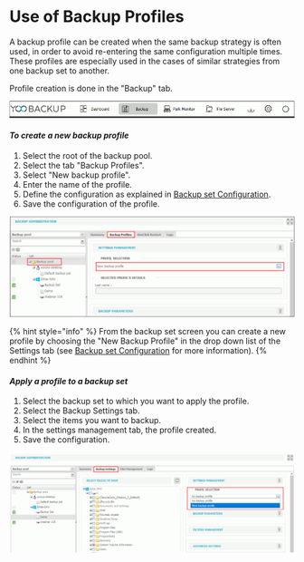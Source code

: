 # Use of Backup Profiles

A backup profile can be created when the same backup strategy is often used, in order to avoid re-entering the same configuration multiple times. These profiles are especially used in the cases of similar strategies from one backup set to another.

Profile creation is done in the "Backup" tab.

![](../.gitbook/assets/menu_backup.gif)

#### _To create a new backup profile_

1. Select the root of the backup pool.
2. Select the tab "Backup Profiles".
3. Select "New backup profile".
4. Enter the name of the profile.
5. Define the configuration as explained in [Backup set Configuration](https://docs.yoobackup.fr/~/edit/drafts/-LWjtVvwDwbXk_mJzQSr/v/english/configuration-de-la-sauvegarde/configuration-dun-jeu-de-sauvegarde).
6. Save the configuration of the profile.

![](../.gitbook/assets/backup-_profik.gif)

{% hint style="info" %}
From the backup set screen you can create a new profile by choosing the "New Backup Profile" in the drop down list of the Settings tab \(see [Backup set Configuration](https://docs.yoobackup.fr/~/edit/drafts/-LWjtVvwDwbXk_mJzQSr/v/english/configuration-de-la-sauvegarde/configuration-dun-jeu-de-sauvegarde) for more information\).
{% endhint %}

#### _Apply a profile to a backup set_

1. Select the backup set to which you want to apply the profile.
2. Select the Backup Settings tab.
3. Select the items you want to backup.
4. In the settings management tab, the profile created.
5. Save the configuration.

![](../.gitbook/assets/profile_backup.gif)





​  


